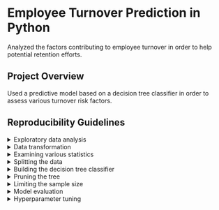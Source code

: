 # Employee Turnover Prediction in Python
Analyzed the factors contributing to employee turnover in order to help potential retention efforts.

## Project Overview

Used a predictive model based on a decision tree classifier in order to assess various turnover risk factors.

## Reproducibility Guidelines

<details>
  <summary>Exploratory data analysis</summary>
  1. Import the necessary packages. <br>
  2. Load the dataset from its GitHub repository and transform into a Pandas dataframe. <br>
  3. Describe the contents of our dataset further. <br>
  4. Look for unique values. <br>
</details>

<details>
  <summary>Data transformation</summary>
  1. Change the type of the salary column to categorical. <br>
  2. Reorder the categories. <br>
  3. Encode the categories with integer values. <br>
  4. Get dummies and save them in a new dataframe. <br>
  5. Drop the accounting column to avoid dummy trap. <br>
  6. Drop the old column department column as it is no longer needed. <br>
  7. Join the new dataframe departments to your new employee dataset. <br>
</details>

<details>
  <summary>Examining various statistics</summary>
  1. Get the total number of observations and save it in a variable. <br>
  2. Print the number of employees who stayed / left. <br>
  3. Print the percentage of employees who stayed / left. <br>
  4. Build a correlation matrix to evaluate the relationships between features. <br>
</details>

<details>
  <summary>Splitting the data</summary>
  1. Set the target (dependent variable) which needs to be predicted. <br>
  2. Drop the churn column in order to obtain our features matrix. <br>
  3. Split the data into a training set and a testing set using scikit-learn to increase generalization and avoid overfitting. <br>
</details>

<details>
  <summary>Building the decision tree classifier</summary>
  1. Recall the number of employees who stayed versus those who left. <br>
  2. Calculate the gini index. <br>
  3. Gini index in case of splitting by variable A or B. <br>
  4. Check which Gini is lower and use it for spliting. <br>
  5. Apply a decision tree model to fit features to the target in the training set. <br>
  6. Check the accuracy score of the prediction for the training set. <br>
  7. Check the accuracy score of the prediction for the test set. <br>
  8. Import the tree graphical visualization export function. <br>
  9. Apply Decision Tree model to fit features to the target. <br>
  10. Export the tree to a dot file. <br>
</details>

<details>
  <summary>Pruning the tree</summary>
  1. Initialize the DecisionTreeClassifier while limiting the depth of the tree to 5. <br>
  2. Fit the model. <br>
  3. Print the accuracy of the prediction for the training set. <br>
  4. Print the accuracy of the prediction for the test set. <br>
</details>

<details>
  <summary>Limiting the sample size</summary>
  1. Initialize the DecisionTreeClassifier while limiting the sample size in leaves to 100. <br>
  2. Fit the model. <br>
  3. Print the accuracy of the prediction (in percentage points) for the training set. <br>
  4. Print the accuracy of the prediction (in percentage points) for the test set. <br>
</details>

<details>
  <summary>Model evaluation</summary>
  1. Import the function to calculate precision score. <br>
  2. Predict whether employees will churn using the test set. <br>
  3. Calculate precision score by comparing target_test with the prediction. <br>
  4. Import the function to calculate recall score. <br>
  5. Use the initial model to predict churn. <br>
  6. Calculate recall score by comparing target_test with the prediction. <br>
  7. Import the function to calculate ROC/AUC score. <br>
  8. Use initial model to predict churn (based on features_test). <br>
  9. Calculate ROC/AUC score by comparing target_test with the prediction. <br>
  10. Initialize the DecisionTreeClassifier. <br>
  11. Fit the model. <br>
  12. Print the accuracy of the prediction (in percentage points) for the test set. <br>
  13. Print the recall score. <br>
  14. Print the ROC/AUC score. <br>
  15. Initialize the model. <br>
  16. Fit it to the training component. <br>
  17. Make predictions using test component. <br>
  18. Print the recall score for the balanced model. <br>
  19. Print the ROC/AUC score for the balanced model. <br>
</details>

<details>
  <summary>Hyperparameter tuning</summary>
  1. Import the function for implementing cross validation. <br>
  2. Use that function to print the cross validation score for 10 folds. <br>
  3. Generate values for maximum depth. <br>
  4. Generate values for minimum sample size. <br>
  5. Create the dictionary with parameters to be checked. <br>
  6. import the GridSearchCV function. <br>
  7. Set up parameters. <br>
  8. Initialize the param_search function using the GridSearchCV function, initial model and parameters above. <br>
  9. Fit the param_search to the training dataset. <br>
  10. Print the best parameters found. <br>
  11. Initialize the model. <br>
  12. Fit it to the training component. <br>
  13. Make prediction using test component. <br>
  14. Calculate feature importances. <br>
  15. Create a list of features. <br>
  16. Save the results inside a DataFrame using feature_list as an index. <br>
  17. Sort values to learn most important features. <br>
  18. Select only features with relative importance higher than 1%. <br>
  19. Create a list from those features. <br>
  20. Transform both features_train and features_test components to include only selected features. <br>
  21. Initialize the model. <br>
  22. Fit it to the training component. <br>
  23. Make prediction using test component. <br>
  24. Print the general accuracy of the model_best. <br>
  25. Print the recall score of the model predictions. <br>
  26. Print the ROC/AUC score of the model predictions. <br>
</details>
